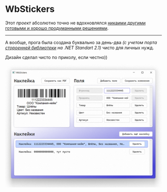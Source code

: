 ﻿# WbStickers

Этот *проект* абсолютно точно не вдохновлялся [никаими другими готовыми и хорошо продуманными решениями](https://wbarcode.ru/).

---

А вообще, прога была создана буквально за день-два *(с учетом порта [стороенней библиотеки](https://github.com/sfted/HTML-Renderer) на .NET Standart 2.1)* чисто для личных нужд.

Дизайн сделал чисто по приколу, если честно))

![скриншот](screenshot_1.png "Скриншот") 